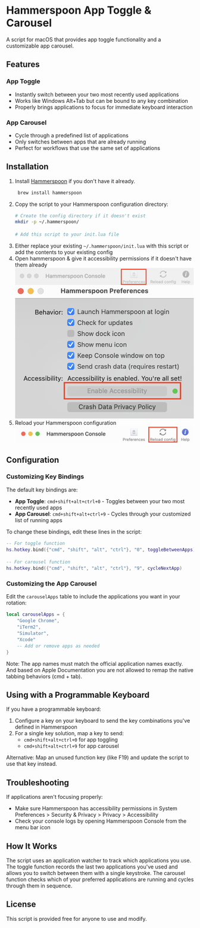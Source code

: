 # Hammerspoon App Toggle & Carousel

A script for macOS that provides app toggle functionality and a customizable app carousel.

## Features

### App Toggle
- Instantly switch between your two most recently used applications
- Works like Windows Alt+Tab but can be bound to any key combination
- Properly brings applications to focus for immediate keyboard interaction

### App Carousel
- Cycle through a predefined list of applications
- Only switches between apps that are already running
- Perfect for workflows that use the same set of applications

## Installation

1. Install [Hammerspoon](https://www.hammerspoon.org/) if you don't have it already.
   ```bash
    brew install hammerspoon

    ```
2. Copy the script to your Hammerspoon configuration directory:
   ```bash
   # Create the config directory if it doesn't exist
   mkdir -p ~/.hammerspoon/
   
   # Add this script to your init.lua file
   ```
3. Either replace your existing `~/.hammerspoon/init.lua` with this script or add the contents to your existing config
4. Open hammerspoon & give it accessibility permissions if it doesn't have them already
![Alt text](images/preferences-icon.png)
![Alt text](images/preferences.png)
4. Reload your Hammerspoon configuration
![Alt text](images/reload-icon.png)

## Configuration

### Customizing Key Bindings

The default key bindings are:
- **App Toggle**: `cmd+shift+alt+ctrl+0` - Toggles between your two most recently used apps
- **App Carousel**: `cmd+shift+alt+ctrl+9` - Cycles through your customized list of running apps

To change these bindings, edit these lines in the script:

```lua
-- For toggle function
hs.hotkey.bind({"cmd", "shift", "alt", "ctrl"}, "0", toggleBetweenApps)

-- For carousel function
hs.hotkey.bind({"cmd", "shift", "alt", "ctrl"}, "9", cycleNextApp)
```

### Customizing the App Carousel

Edit the `carouselApps` table to include the applications you want in your rotation:

```lua
local carouselApps = {
    "Google Chrome",
    "iTerm2",
    "Simulator", 
    "Xcode"
    -- Add or remove apps as needed
}
```

Note: The app names must match the official application names exactly. And based on Apple Documentation you are not allowed to remap the native tabbing behaviors (cmd + tab).

## Using with a Programmable Keyboard

If you have a programmable keyboard:

1. Configure a key on your keyboard to send the key combinations you've defined in Hammerspoon
2. For a single key solution, map a key to send:
   - `cmd+shift+alt+ctrl+0` for app toggling
   - `cmd+shift+alt+ctrl+9` for app carousel

Alternative: Map an unused function key (like F19) and update the script to use that key instead.

## Troubleshooting

If applications aren't focusing properly:
- Make sure Hammerspoon has accessibility permissions in System Preferences > Security & Privacy > Privacy > Accessibility
- Check your console logs by opening Hammerspoon Console from the menu bar icon

## How It Works

The script uses an application watcher to track which applications you use. The toggle function records the last two applications you've used and allows you to switch between them with a single keystroke. The carousel function checks which of your preferred applications are running and cycles through them in sequence.

## License

This script is provided free for anyone to use and modify.
